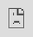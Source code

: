 # 从IO到Netty

> 作者: 潘深练
>
> 更新: 2022-03-15


## 从IO到Netty

<iframe id="embed_dom" name="embed_dom" frameborder="0" 
    style="display: block;width: 100%;height: 100%;position: fixed;top: 0;right: 0;z-index: 4;" 
    src="https://www.processon.com/embed/613350640e3e7412ecd2e05b"></iframe>

（本篇完）

?> ❤️ 您也可以参与梳理，快来提交 [issue](https://github.com/senlypan/spring-docs/issues) 或投稿参与吧~